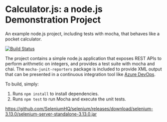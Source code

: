 Calculator.js: a node.js Demonstration Project
==============================================
An example node.js project, including tests with mocha, that behaves like
a pocket calculator.

[![Build Status](https://dev.azure.com/pkhieu1989/Integrating%20External%20Source%20Control%20with%20Azure%20Pipelines/_apis/build/status/pkhieu.calculator?branchName=master)](https://dev.azure.com/pkhieu1989/Integrating%20External%20Source%20Control%20with%20Azure%20Pipelines/_build/latest?definitionId=11&branchName=master)

The project contains a simple node.js application that exposes REST APIs
to perform arithmetic on integers, and provides a test suite with mocha
and chai.  The `mocha-junit-reporters` package is included to provide XML
output that can be presented in a continuous integration tool like
[Azure DevOps](https://azure.com/devops).

To build, simply:

1. Runs `npm install` to install dependencies.
2. Runs `npm test` to run Mocha and execute the unit tests.

https://github.com/SeleniumHQ/selenium/releases/download/selenium-3.13.0/selenium-server-standalone-3.13.0.jar 
